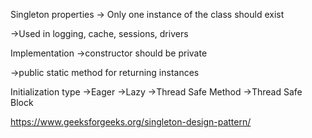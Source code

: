 Singleton properties
-> Only one instance  of the class should exist

->Used in logging, cache, sessions, drivers

Implementation
->constructor should be private

->public static method for returning instances

Initialization type
->Eager
->Lazy
->Thread Safe Method
->Thread Safe Block

https://www.geeksforgeeks.org/singleton-design-pattern/
